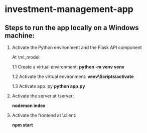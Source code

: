 # investment-management-app

## Steps to run the app locally on a Windows machine:
1. Activate the Python environment and the Flask API component

   At \ml_model:

   1.1 Create a virtual environment:
   **python -m venv venv**

   1.2 Activate the virtual environment:
   **venv\Scripts\activate**
   
   1.3 Activate app. py
   **python app.py**

3. Activate the server at \server:

   **nodemon index**

4. Activate the frontend at \client:

   **npm start**

